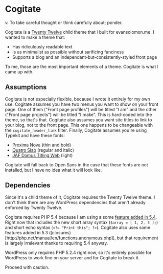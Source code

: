 # Cogitate

*v.* To take careful thought or think carefully about; ponder.

Cogitate is a [Twenty Twelve](http://wordpress.org/extend/themes/twentytwelve) child theme that I built for evansolomon.me.  I wanted to make a theme that:

* Has ridiculously readable text
* Is as minimalist as possible without sarificing fanciness
* Supports a blog and an independant-but-consistently-styled front page

To me, those are the most important elements of a theme.  Cogitate is what I came up with.

## Assumptions

Cogitate is not especially flexible, because I wrote it entirely for my own use.  Cogitate assumes you have two menus you want to show on your front page.  One of them ("Front page profiles") will be titled "I am" and the other ("Front page projects") will be titled "I make".  This is hard-coded into the theme, so that's that.  Cogitate also assumes you want site titles to link to your blog, not to the front page.  This one happens to be changeable with the `cogitate_header_link` filter.  Finally, Cogitate assumes you're using Typekit and have these fonts:

* [Proxima Nova](https://typekit.com/fonts/proxima-nova) (thin and bold)
* [Quatro Slab](https://typekit.com/fonts/quatro-slab) (regular and italic)
* [JAF Domus Titling Web](https://typekit.com/fonts/jaf-domus-titling-web) (light)

Cogitate will fall back to Open Sans in the case that these fonts are not installed, but I have no idea what it will look like.

## Dependencies

Since it's a child theme of it, Cogitate requires the Twenty Twelve theme.  I don't think there are any WordPress dependencies that aren't already enforced by Twenty Twelve.

Cogitate requires PHP 5.4 because I am using a some [feature added in 5.4](http://php.net/manual/en/migration54.new-features.php).  Right now that includes the new short array syntax (`$array = [ 1, 2, 3 ];`) and short echo syntax (`<?= "Print this"; ?>`).  Cogitate also uses some features added in 5.3 ((closures)[http://php.net/manual/en/functions.anonymous.php]), but that requirement is largely irrelevant thanks to requiring 5.4 anyway.

WordPress only requires PHP 5.2.4 right now, so it's entirely possible for WordPress to work fine on your server and for Cogitate to break it.

Proceed with caution.

